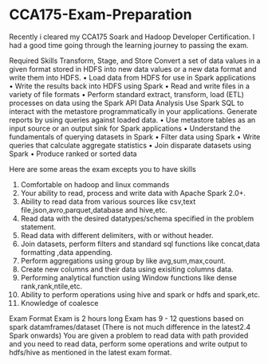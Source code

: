# CCA175-Exam-Preparation

Recently i cleared my CCA175 Soark and Hadoop Developer Certification. I had a good time going through the learning journey to passing the exam.

Required Skills
Transform, Stage, and Store
Convert a set of data values in a given format stored in HDFS into new data values or a new data format and write them into HDFS.
•	Load data from HDFS for use in Spark applications
•	Write the results back into HDFS using Spark
•	Read and write files in a variety of file formats
•	Perform standard extract, transform, load (ETL) processes on data using the Spark API
Data Analysis
Use Spark SQL to interact with the metastore programmatically in your applications. Generate reports by using queries against loaded data.
•	Use metastore tables as an input source or an output sink for Spark applications
•	Understand the fundamentals of querying datasets in Spark
•	Filter data using Spark
•	Write queries that calculate aggregate statistics
•	Join disparate datasets using Spark
•	Produce ranked or sorted data

Here are some areas the exam excepts you to have skills
1. Comfortable on hadoop and linux commands
2. Your ability to read, process and write data with Apache Spark 2.0+.
3. Ability to read data from various sources like csv,text file,json,avro,parquet,database and hive,etc.
4. Read data with the desired datatypes/schema specified in the problem statement.
5. Read data with different delimiters, with or without header.
6. Join datasets, perform filters and standard sql functions like concat,data formatting ,data appending.
7. Perform aggregations using group by like avg,sum,max,count.
8. Create new columns and their data using exisiting columns data.
9. Performing analytical function using Window functions like dense rank,rank,ntile,etc.
10. Ability to perform operations using hive and spark or hdfs and spark,etc.
11. Knowledge of coalesce

Exam Format
Exam is 2 hours long
Exam has 9 - 12 questions based on spark datamframes/dataset (There is not much difference in the latest2.4 Spark onwards)
You are given a problem to read data with path provided and you need to read data, perform some operations and write output to hdfs/hive as mentioned in the latest exam format.
